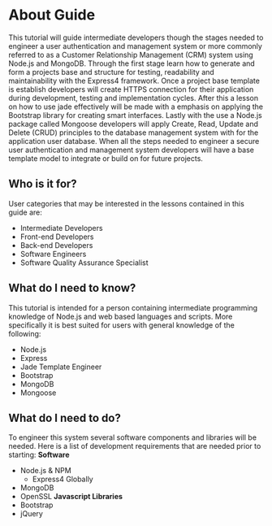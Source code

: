 # About Guide
This tutorial will guide intermediate developers though the stages needed to engineer a user
authentication and management system or more commonly referred to as a Customer Relationship 
Management (CRM) system using Node.js and MongoDB.  Through the first stage learn how to 
generate and form a projects base and structure for testing, readability and maintainability 
with the Express4 framework.  Once a project base template is establish  developers will 
create HTTPS connection for their application during development, testing and implementation 
cycles.  After this a lesson on how to use jade effectively will be made with a emphasis on 
applying the Bootstrap library for creating smart interfaces.  Lastly with the use a Node.js 
package called Mongoose developers will apply Create, Read, Update and Delete (CRUD) 
principles to the database management system with for the application user database. When all 
the steps needed to engineer a secure user authentication and management system developers 
will have a base template model to integrate or build on for future projects.

## Who is it for?
User categories that may be interested in the lessons contained in this guide are: 

  * Intermediate Developers
  * Front-end Developers
  * Back-end Developers
  * Software Engineers
  * Software Quality Assurance Specialist

## What do I need to know?
This tutorial is intended for a person containing intermediate programming knowledge of 
Node.js and web based languages and scripts. More specifically it is best suited for users 
with general knowledge of the following:
  * Node.js
  * Express 
  * Jade Template Engineer
  * Bootstrap
  * MongoDB
  * Mongoose 

## What do I need to do?
To engineer this system several software components and libraries will be needed.  Here is 
a list of development requirements that are needed prior to starting:
**Software**
  * Node.js & NPM
    * Express4 Globally
  * MongoDB
  * OpenSSL
**Javascript Libraries**
  * Bootstrap
  * jQuery
